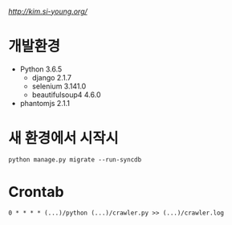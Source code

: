 ###### http://kim.si-young.org/

# 개발환경
- Python 3.6.5
    - django 2.1.7
    - selenium 3.141.0
    - beautifulsoup4 4.6.0
- phantomjs 2.1.1

# 새 환경에서 시작시
```
python manage.py migrate --run-syncdb
```

# Crontab
```
0 * * * * (...)/python (...)/crawler.py >> (...)/crawler.log
```